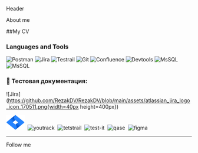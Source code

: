 Header

About me

##My CV 

### Languages and Tools
![Postman](https://img.shields.io/badge/-Postman-090909?style=for-the-badge&logo=postman&logoColor=f76935)
![Jira](https://img.shields.io/badge/-Jira-FF6C37?style=for-the-badge&logo=jira&logoColor=136be1)
![Testrail](https://img.shields.io/badge/-Testrail-FF6C37?style=for-the-badge&logo=testrail&logoColor=136be1)
![Git](https://img.shields.io/badge/-Git-FF6C37?style=for-the-badge&logo=git&logoColor=136be1)
![Confluence](https://img.shields.io/badge/-Confluence-FF6C37?style=for-the-badge&logo=Confluence&logoColor=136be1)
![Devtools](https://img.shields.io/badge/-devtools-FF6C37?style=for-the-badge&logo=devtools&logoColor=136be1)
![MsSQL](https://img.shields.io/badge/-MySQL-FF6C37?style=for-the-badge&logo=MySQL&logoColor=136be1)
![MsSQL](https://img.shields.io/badge/-MsSQL-FF6C37?style=for-the-badge&logo=MsSQL&logoColor=136be1)

### 📁 Тестовая документация:

![Jira](https://github.com/RezakDV/RezakDV/blob/main/assets/atlassian_jira_logo_icon_170511.png{width=40px height=400px})

<div>
  <img src="https://github.com/RezakDV/RezakDV/blob/main/assets/atlassian_jira_logo_icon_170511.png" title="jira" alt="jira" width="50" height="40"/>&nbsp
  <img src="https://upload.wikimedia.org/wikipedia/commons/thumb/8/8d/YouTrack_Icon.svg/1024px-YouTrack_Icon.svg.png?20200803082248" title="youtrack" alt="youtrack" width="50" height="50"/>&nbsp
  <img src="https://codahosted.io/packs/21236/unversioned/assets/LOGO/ba1091c59bab89cd2fd0f289622731fe16113d7b00905abe64759c313a4b73b76c1b0426076ed76cb74752234c734131df46992d5b8b48fc13e264240e4f7119f736cfeb64df36ded54b5cbf6198b9cadedf18dd0cac5c7dbcd16e6336c29363cd1292ba" title="testrail" alt="tetstrail" width="40" height="40"/>&nbsp
  <img src="https://docs.testit.software/images/testit_logo_icon_blue.png" title="test-it" alt="test-it" width="40" height="40"/>&nbsp
  <img src="https://luna1.co/eb0187.png" title="qase" alt="qase" width="40" height="40"/>&nbsp
  <img src="https://cdn.jsdelivr.net/gh/devicons/devicon/icons/figma/figma-original.svg" title="figma" alt="figma" width="40" height="40"/>&nbsp
</div>

---

Follow me 